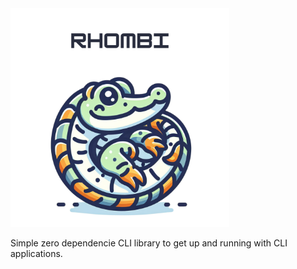 
<img src="/assets/rhombit.svg" width="350" height="350">
<!-- ![rhombit icon](/assets/rhombit.svg) -->

Simple zero dependencie CLI library to get up and running with CLI applications.
